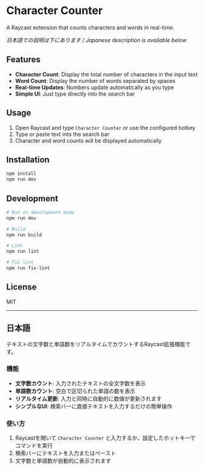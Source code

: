 # Character Counter

A Raycast extension that counts characters and words in real-time.

_日本語での説明は下にあります / Japanese description is available below_

## Features

- **Character Count**: Display the total number of characters in the input text
- **Word Count**: Display the number of words separated by spaces
- **Real-time Updates**: Numbers update automatically as you type
- **Simple UI**: Just type directly into the search bar

## Usage

1. Open Raycast and type `Character Counter` or use the configured hotkey
2. Type or paste text into the search bar
3. Character and word counts will be displayed automatically

## Installation

```bash
npm install
npm run dev
```

## Development

```bash
# Run in development mode
npm run dev

# Build
npm run build

# Lint
npm run lint

# Fix lint
npm run fix-lint
```

## License

MIT

---

## 日本語

テキストの文字数と単語数をリアルタイムでカウントするRaycast拡張機能です。

### 機能

- **文字数カウント**: 入力されたテキストの全文字数を表示
- **単語数カウント**: 空白で区切られた単語の数を表示
- **リアルタイム更新**: 入力と同時に自動的に数値が更新されます
- **シンプルなUI**: 検索バーに直接テキストを入力するだけの簡単操作

### 使い方

1. Raycastを開いて `Character Counter` と入力するか、設定したホットキーでコマンドを実行
2. 検索バーにテキストを入力またはペースト
3. 文字数と単語数が自動的に表示されます

